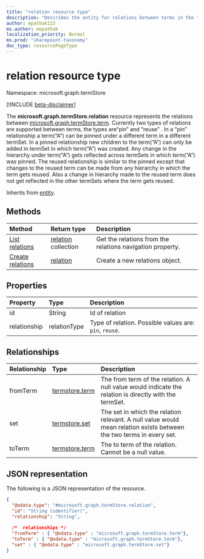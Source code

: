 ```yaml
---
title: "relation resource type"
description: "Describes the entity for relations between terms in the termStore"
author: mpathak123
ms.author: mopathak
localization_priority: Normal
ms.prod: "sharepoint-taxonomy"
doc_type: resourcePageType
---
```


# relation resource type

Namespace: microsoft.graph.termStore

[!INCLUDE [beta-disclaimer](../../includes/beta-disclaimer.md)]

The **microsoft.graph.termStore.relation** resource represents the relations between [microsoft.graph.termStore.term]. Currently two types of relations are supported between terms, the types are“pin” and “reuse” . In a “pin” relationship a term(“A”) can be pinned under a different term in a different termSet. In a pinned relationship new children to the term(“A”) can only be added in termSet in which term(“A”) was created. Any change in the hierarchy under term(“A”) gets reflected across termSets in which term(“A”) was pinned. The reused relationship is similar to the pinned except that changes to the reused term can be made from any hierarchy in which the term gets reused. Also a change in hierarchy made to the reused term does not get reflected in the other termSets where the term gets reused.

Inherits from [entity](../resources/entity.md).

## Methods
|Method|Return type|Description|
|:---|:---|:---|
|[List relations](../api/termstore-term-list-relations.md)|[relation](../resources/termstore-relation.md) collection|Get the relations from the relations navigation property.|
|[Create relations](../api/termstore-relation-create.md)|[relation](../resources/termstore-relation.md)|Create a new relations object.|


## Properties
|Property|Type|Description|
|:---|:---|:---|
|id|String|Id of relation|
|relationship|relationType|Type of relation. Possible values are: `pin`, `reuse`.|

## Relationships
|Relationship|Type|Description|
|:---|:---|:---|
|fromTerm|[termstore.term](../resources/termstore-term.md)|The from term of the relation. A null value would indicate the relation is directly with the termSet. |
|set|[termstore.set](../resources/termstore-set.md)|The set in which the relation relevant. A null value would mean relation exists between the two terms in every set.|
|toTerm|[termstore.term](../resources/termstore-term.md)|The to term of the relation. Cannot be a null value.|

## JSON representation
The following is a JSON representation of the resource.
<!-- {
  "blockType": "resource",
  "keyProperty": "id",
  "@odata.type": "microsoft.graph.termStore.relation",
  "baseType": "microsoft.graph.entity",
  "openType": false
}
-->
``` json
{
  "@odata.type": "#microsoft.graph.termStore.relation",
  "id": "String (identifier)",
  "relationship": "String",
  
  /*  relationships */
  "fromTerm" : { "@odata.type" : "microsoft.graph.termStore.term"},
  "toTerm" : { "@odata.type" : "microsoft.graph.termStore.term"},
  "set" : { "@odata.type" : "microsoft.graph.termStore.set"}
}
```

[microsoft.graph.termStore.term]: termstore-term.md
[microsoft.graph.termStore.set]: termstore-set.md
[microsoft.graph.termStore.relations]: termstore-relation.md
[microsoft.graph.termStore.relation]: termstore-relation.md

<!--
{
  "type": "#page.annotation",
  "description": "TermRelation is the entity for mapping relations between different terms",
  "keywords": "termRelation,facet,resource",
  "section": "documentation",
  "tocPath": "TermRelation",
  "tocBookmarks": {
    "Resources/termStore.relation": "#"
  },
  "suppressions": []
}
-->
